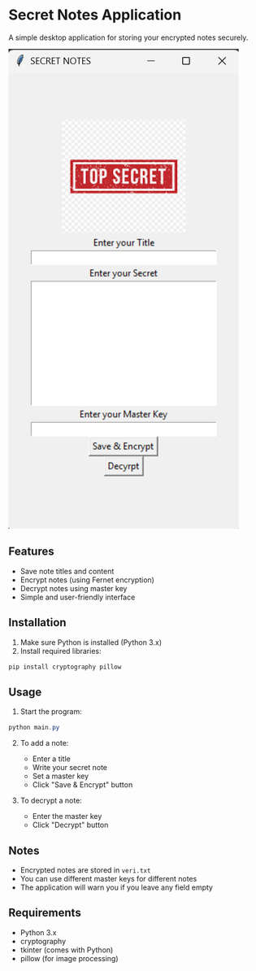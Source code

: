 # Secret Notes Application

A simple desktop application for storing your encrypted notes securely.

![Application Interface](UI_image_one.png)

## Features

- Save note titles and content
- Encrypt notes (using Fernet encryption)
- Decrypt notes using master key
- Simple and user-friendly interface

## Installation

1. Make sure Python is installed (Python 3.x)
2. Install required libraries:
```powershell
pip install cryptography pillow
```

## Usage

1. Start the program:
```powershell
python main.py
```

2. To add a note:
   - Enter a title
   - Write your secret note
   - Set a master key
   - Click "Save & Encrypt" button

3. To decrypt a note:
   - Enter the master key
   - Click "Decrypt" button

## Notes

- Encrypted notes are stored in `veri.txt`
- You can use different master keys for different notes
- The application will warn you if you leave any field empty

## Requirements

- Python 3.x
- cryptography
- tkinter (comes with Python)
- pillow (for image processing)
